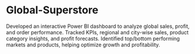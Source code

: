 # Global-Superstore
Developed an interactive Power BI dashboard to analyze global sales, profit, and order performance. Tracked KPIs, regional and city-wise sales, product category insights, and profit forecasts. Identified top/bottom performing markets and products, helping optimize growth and profitability.

